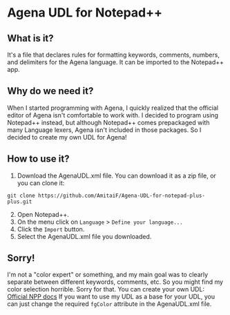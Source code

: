 # Agena UDL for Notepad++
## What is it?
It's a file that declares rules for formatting keywords, comments, numbers, and delimiters for the Agena language.
It can be imported to the Notepad++ app.
## Why do we need it?
When I started programming with Agena, I quickly realized that the official editor of Agena isn't comfortable to work with.
I decided to program using Notepad++ instead, but although Notepad++ comes prepackaged with many Language lexers, Agena isn't included in those packages.
So I decided to create my own UDL for Agena!
## How to use it?
1. Download the AgenaUDL.xml file. You can download it as a zip file, or you can clone it:
```
git clone https://github.com/AmitaiF/Agena-UDL-for-notepad-plus-plus.git
````
2. Open Notepad++.
3. On the menu click on ```Language``` > ```Define your language...```
4. Click the ```Import``` button.
5. Select the AgenaUDL.xml file you downloaded.
## Sorry!
I'm not a "color expert" or something, and my main goal was to clearly separate between different keywords, comments, etc.
So you might find my color selection horrible. Sorry for that.
You can create your own UDL: [Official NPP docs](https://npp-user-manual.org/docs/user-defined-language-system/)
If you want to use my UDL as a base for your UDL, you can just change the required ```fgColor``` attribute in the AgenaUDL.xml file.
